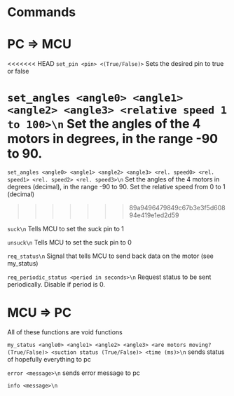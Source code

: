# Commands

# PC => MCU

<<<<<<< HEAD
`set_pin <pin> <(True/False)>`
Sets the desired pin to true or false

`set_angles <angle0> <angle1> <angle2> <angle3> <relative speed 1 to 100>\n`
Set the angles of the 4 motors in degrees, in the range -90 to 90.
=======
`set_angles <angle0> <angle1> <angle2> <angle3> <rel. speed0> <rel. speed1> <rel. speed2> <rel. speed3>\n`
Set the angles of the 4 motors in degrees (decimal), in the range -90 to 90.
Set the relative speed from 0 to 1 (decimal)
>>>>>>> 89a9496479849c67b3e3f5d60894e419e1ed2d59

`suck\n`
Tells MCU to set the suck pin to 1

`unsuck\n`
Tells MCU to set the suck pin to 0

`req_status\n`
Signal that tells MCU to send back data on the motor (see my_status)


`req_periodic_status <period in seconds>\n`
Request status to be sent periodically. Disable if period is 0.


# MCU => PC
All of these functions are void functions

`my_status <angle0> <angle1> <angle2> <angle3> <are motors moving? (True/False)> <suction status (True/False)> <time (ms)>\n`
sends status of hopefully everything to pc

`error <message>\n`
sends error message to pc

`info <message>\n`
